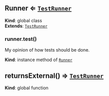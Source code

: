 <a name="Runner"></a>

## Runner ⇐ [<code>TestRunner</code>](https://github.com/75lb/test-runner)
**Kind**: global class  
**Extends**: [<code>TestRunner</code>](https://github.com/75lb/test-runner)  
<a name="Runner+test"></a>

### runner.test()
My opinion of how tests should be done.

**Kind**: instance method of [<code>Runner</code>](#Runner)  
<a name="returnsExternal"></a>

## returnsExternal() ⇒ [<code>TestRunner</code>](https://github.com/75lb/test-runner)
**Kind**: global function  
